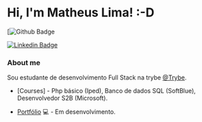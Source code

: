 # Hi, I'm Matheus Lima! :-D

[![Github Badge](https://img.shields.io/badge/-Github-000?style=flat-square&logo=Github&logoColor=white&link=https://github.com/theusseveen22/)

[![Linkedin Badge](https://img.shields.io/badge/-LinkedIn-blue?style=flat-square&logo=Linkedin&logoColor=white&link=https://www.linkedin.com/in/matheus-lima-dev/)](https://www.linkedin.com/in/matheus-lima-dev/)


### About me
Sou estudante de desenvolvimento Full Stack na trybe [@Trybe](https://www.betrybe.com/).

- [Courses] - Php básico (Iped), Banco de dados SQL (SoftBlue), Desenvolvedor S2B (Microsoft). 

- [Portfólio](https://mathlima.com.br/) 💻 - Em desenvolvimento.
